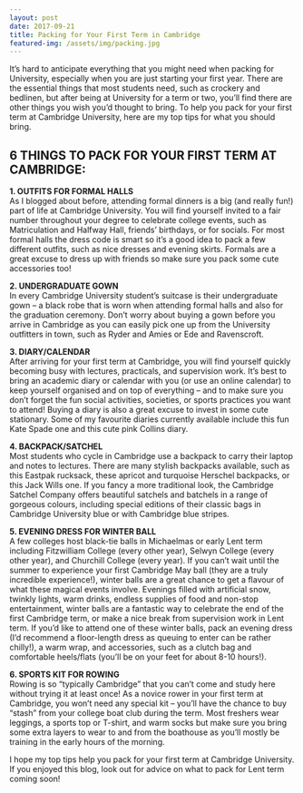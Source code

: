```yaml
---
layout: post
date: 2017-09-21
title: Packing for Your First Term in Cambridge
featured-img: /assets/img/packing.jpg
---
```

It’s hard to anticipate everything that you might need when packing for University, especially when you are just starting your first year. There are the essential things that most students need, such as crockery and bedlinen, but after being at University for a term or two, you’ll find there are other things you wish you’d thought to bring. To help you pack for your first term at Cambridge University, here are my top tips for what you should bring.



## 6 THINGS TO PACK FOR YOUR FIRST TERM AT CAMBRIDGE:

**1. OUTFITS FOR FORMAL HALLS**<br>
As I blogged about before, attending formal dinners is a big (and really fun!) part of life at Cambridge University. You will find yourself invited to a fair number throughout your degree to celebrate college events, such as Matriculation and Halfway Hall, friends’ birthdays, or for socials. For most formal halls the dress code is smart so it’s a good idea to pack a few different outfits, such as nice dresses and evening skirts. Formals are a great excuse to dress up with friends so make sure you pack some cute accessories too!

**2. UNDERGRADUATE GOWN**<br>
In every Cambridge University student’s suitcase is their undergraduate gown – a black robe that is worn when attending formal halls and also for the graduation ceremony. Don’t worry about buying a gown before you arrive in Cambridge as you can easily pick one up from the University outfitters in town, such as Ryder and Amies or Ede and Ravenscroft.

**3. DIARY/CALENDAR**<br>
After arriving for your first term at Cambridge, you will find yourself quickly becoming busy with lectures, practicals, and supervision work. It’s best to bring an academic diary or calendar with you (or use an online calendar) to keep yourself organised and on top of everything – and to make sure you don’t forget the fun social activities, societies, or sports practices you want to attend! Buying a diary is also a great excuse to invest in some cute stationary. Some of my favourite diaries currently available include this fun Kate Spade one and this cute pink Collins diary.

**4. BACKPACK/SATCHEL**<br>
Most students who cycle in Cambridge use a backpack to carry their laptop and notes to lectures. There are many stylish backpacks available, such as this Eastpak rucksack, these apricot and turquoise Herschel backpacks, or this Jack Wills one. If you fancy a more traditional look, the Cambridge Satchel Company offers beautiful satchels and batchels in a range of gorgeous colours, including special editions of their classic bags in Cambridge University blue or with Cambridge blue stripes.

**5. EVENING DRESS FOR WINTER BALL**<br>
A few colleges host black-tie balls in Michaelmas or early Lent term including Fitzwilliam College (every other year), Selwyn College (every other year), and Churchill College (every year). If you can’t wait until the summer to experience your first Cambridge May ball (they are a truly incredible experience!), winter balls are a great chance to get a flavour of what these magical events involve. Evenings filled with artificial snow, twinkly lights, warm drinks, endless supplies of food and non-stop entertainment, winter balls are a fantastic way to celebrate the end of the first Cambridge term, or make a nice break from supervision work in Lent term. If you’d like to attend one of these winter balls, pack an evening dress (I’d recommend a floor-length dress as queuing to enter can be rather chilly!), a warm wrap, and accessories, such as a clutch bag and comfortable heels/flats (you’ll be on your feet for about 8-10 hours!).

**6. SPORTS KIT FOR ROWING**<br>
Rowing is so “typically Cambridge” that you can’t come and study here without trying it at least once! As a novice rower in your first term at Cambridge, you won’t need any special kit – you’ll have the chance to buy “stash” from your college boat club during the term. Most freshers wear leggings, a sports top or T-shirt, and warm socks but make sure you bring some extra layers to wear to and from the boathouse as you’ll mostly be training in the early hours of the morning.

I hope my top tips help you pack for your first term at Cambridge University. If you enjoyed this blog, look out for advice on what to pack for Lent term coming soon!
